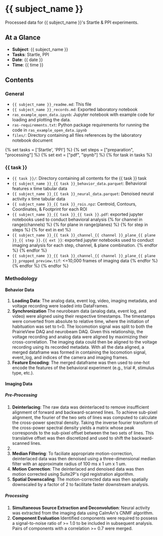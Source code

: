 # {{ subject_name }}
Processed data for {{ subject_name }}'s Startle & PPI experiments.

## At a Glance
- **Subject**: {{ subject_name }}
- **Tasks**: Startle, PPI
- **Date**: {{ date }}
- **Time**: {{ time }}

## Contents

### General
- `{{ subject_name }}_readme.md`: This file
- `{{ subject_name }}_records.md`: Exported laboratory notebook
- `ras_example_open_data.ipynb`: Jupyter notebook with example code for loading and plotting the data.
- `ras-requirements.txt`: Python package requirements for running the code in `ras_example_open_data.ipynb`
- `files/`: Directory containing all files references by the laboratory notebook document

{% set tasks = ['Startle', 'PPI'] %}
{% set steps = ["preparation", "processing"] %}
{% set ext = ["pdf", "ipynb"] %}
{% for task in tasks %}
### {{ task }}
- `{{ task }}/`: Directory containing all contents for the {{ task }} task
- `{{ subject_name }}_{{ task }}_behavior_data.parquet`: Behavioral features x time tabular data
- `{{ subject_name }}_{{ task }}_neural_data.parquet`: Denoised neural activity x time tabular data
- `{{ subject_name }}_{{ task }}_rois.npz`: Centroid, Contours, Coordinates, & Footprint for each ROI
- `{{ subject_name }}_{{ task }}_{{ task }}.pdf`: exported jupyter notebooks used to conduct behavioral analysis
{% for channel in range(channels) %}
{% for plane in range(planes) %}
{% for step in steps %}
{% for ext in ext %}
- `{{ subject_name }}_{{ task }}_channel_{{ channel }}_plane_{{ plane }}_{{ step }}.{{ ext }}`: exported jupyter notebooks used to conduct imaging analysis for each step, channel, & plane combination.
{% endfor %}
{% endfor %}
- `{{ subject_name }}_{{ task }}_channel_{{ channel }}_plane_{{ plane }}_prepped_preview.tif`: <=10,000 frames of imaging data
{% endfor %}
{% endfor %}
{% endfor %}

### Methodology

#### Behavior Data
1. **Loading Data**: The analog data, event log, video, imaging metadata, and 
voltage recording were loaded into DataFrames. 
2. **Synchronization** The neurobeam data (analog data, event log, and video) were 
aligned using their respective timestamps. The timestamps were converted from absolute 
to relative time, where the initiation of habituation was set to t=0. The locomotion 
signal was split to both the PrairieView DAQ and neurobeam DAQ. Given this relationship, 
the voltage recording and analog data were aligned by maximizing their 
cross-correlation. The imaging data could then be aligned to the voltage recording using
its recorded metadata. With all the data aligned, a merged dataframe was formed in 
containing the locomotion signal, event_log, and indices of the camera 
and imaging frames.
3. **Feature Encoding**: The merged dataframe was then used to one-hot encode the 
features of the behavioral experiment (e.g., trial #, stimulus type, etc.).

#### Imaging Data

##### Pre-Processing
1. **Deinterlacing**: The raw data was deinterlaced to remove insufficient alignment of
forward and backward-scanned lines. To achieve sub-pixel alignment, the fourier 
of the two sets of lines was computed to calculate the cross-power spectral density.
Taking the inverse fourier transform of the cross-power spectral density yields
a matrix whose peak corresponds to the sub-pixel offset between the two sets of lines.
This translative offset was then discretized and used to shift the backward-scanned 
lines.
2. 
2. **Median Filtering**: To faciliate appropriate motion-correction, deinterlaced data was 
then denoised using a three-dimensional median filter with an approximate radius of 
100 ms x 1 um x 1 um.
3. **Motion Correction**: The deinterlaced and denoised data was then motion corrected
using Suite2P's rigid registration algorithm.
4. **Spatial Downscaling**: The motion-corrected data was then spatially downscaled by a
factor of 2 to facilitate faster downstream analysis.

##### Processing
1. **Simultaneous Source Extraction and Deconvolution**: Neural activity was extracted from
the imaging data using CaImAn's CNMF algorithm. 
2. **Component Evaluation** Identified components were required to 
possess a signal-to-noise ratio of >= 1.0 to be included in subsequent analysis. 
Pairs of components with a correlation >= 0.7 were merged.
